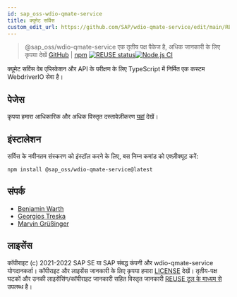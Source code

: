 ```yaml
---
id: sap_oss-wdio-qmate-service
title: क्यूमेट सर्विस
custom_edit_url: https://github.com/SAP/wdio-qmate-service/edit/main/README.md
---
```



> @sap_oss/wdio-qmate-service एक तृतीय पक्ष पैकेज है, अधिक जानकारी के लिए कृपया देखें [GitHub](https://github.com/SAP/wdio-qmate-service) | [npm](https://www.npmjs.com/package/@sap_oss/wdio-qmate-service)
[![REUSE status](https://api.reuse.software/badge/github.com/SAP/wdio-qmate-service)](https://api.reuse.software/info/github.com/SAP/wdio-qmate-service)[![Node.js CI](https://github.com/SAP/wdio-qmate-service/actions/workflows/node.js.yml/badge.svg)](https://github.com/SAP/wdio-qmate-service/actions/workflows/node.js.yml)

क्यूमेट सर्विस वेब एप्लिकेशन और API के परीक्षण के लिए TypeScript में निर्मित एक कस्टम WebdriverIO सेवा है।

## पेजेस
कृपया हमारा आधिकारिक और अधिक विस्तृत दस्तावेज़ीकरण [यहां](https://sap.github.io/wdio-qmate-service/) देखें।

## इंस्टालेशन
सर्विस के नवीनतम संस्करण को इंस्टॉल करने के लिए, बस निम्न कमांड को एक्ज़ीक्यूट करें:
```bash
npm install @sap_oss/wdio-qmate-service@latest
```

## संपर्क
- [Benjamin Warth](mailto:benjamin.warth@sap.com)
- [Georgios Treska](mailto:georgios.treska@sap.com)
- [Marvin Grüßinger](mailto:marvin.gruessinger@sap.com)


## लाइसेंस
कॉपीराइट (c) 2021-2022 SAP SE या SAP संबद्ध कंपनी और wdio-qmate-service योगदानकर्ता। कॉपीराइट और लाइसेंस जानकारी के लिए कृपया हमारा [LICENSE](https://github.com/SAP/wdio-qmate-service/blob/main/./LICENSES/Apache-2.0.txt) देखें। तृतीय-पक्ष घटकों और उनकी लाइसेंसिंग/कॉपीराइट जानकारी सहित विस्तृत जानकारी [REUSE टूल के माध्यम से](https://api.reuse.software/info/github.com/SAP/wdio-qmate-service) उपलब्ध है।